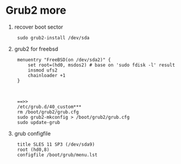 Grub2 more
===================

1. recover boot sector

        sudo grub2-install /dev/sda

2. grub2 for freebsd

        menuentry "FreeBSD(on /dev/sda2)" {
            set root=(hd0, msdos2) # base on 'sudo fdisk -l' result 
            insmod ufs2
            chainloader +1
        }

        

        ==>>
        /etc/grub.d/40_custom***
        rm /boot/grub2/grub.cfg
        sudo grub2-mkconfig > /boot/grub2/grub.cfg
        sudo update-grub

3. grub configfile

        title SLES 11 SP3 (/dev/sda9)
	    root (hd0,8)
	    configfile /boot/grub/menu.lst

